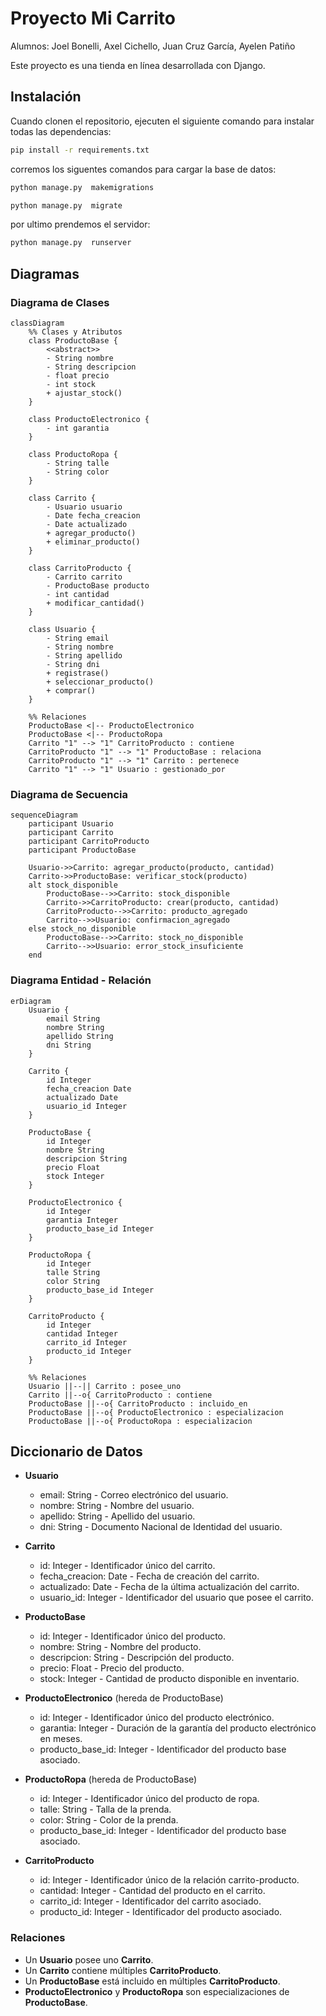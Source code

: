 # Proyecto Mi Carrito

Alumnos: Joel Bonelli, Axel Cichello, Juan Cruz García, Ayelen Patiño

Este proyecto es una tienda en línea desarrollada con Django.

## Instalación

Cuando clonen el repositorio, ejecuten el siguiente comando para instalar todas las dependencias:
```sh
pip install -r requirements.txt
```
corremos los siguentes comandos para cargar la base de datos:
```sh
python manage.py  makemigrations
```
```sh
python manage.py  migrate
```
por ultimo prendemos el servidor:
```sh
python manage.py  runserver
```

## Diagramas

### Diagrama de Clases

```mermaid
classDiagram
    %% Clases y Atributos
    class ProductoBase {
        <<abstract>>
        - String nombre
        - String descripcion
        - float precio
        - int stock
        + ajustar_stock()
    }
    
    class ProductoElectronico {
        - int garantia
    }
    
    class ProductoRopa {
        - String talle
        - String color
    }

    class Carrito {
        - Usuario usuario
        - Date fecha_creacion
        - Date actualizado
        + agregar_producto()
        + eliminar_producto()
    }

    class CarritoProducto {
        - Carrito carrito
        - ProductoBase producto
        - int cantidad
        + modificar_cantidad()
    }

    class Usuario {
        - String email
        - String nombre
        - String apellido
        - String dni
        + registrase()
        + seleccionar_producto()
        + comprar()
    }

    %% Relaciones
    ProductoBase <|-- ProductoElectronico
    ProductoBase <|-- ProductoRopa
    Carrito "1" --> "1" CarritoProducto : contiene
    CarritoProducto "1" --> "1" ProductoBase : relaciona
    CarritoProducto "1" --> "1" Carrito : pertenece
    Carrito "1" --> "1" Usuario : gestionado_por

```

### Diagrama de Secuencia

```mermaid
sequenceDiagram
    participant Usuario
    participant Carrito
    participant CarritoProducto
    participant ProductoBase

    Usuario->>Carrito: agregar_producto(producto, cantidad)
    Carrito->>ProductoBase: verificar_stock(producto)
    alt stock_disponible
        ProductoBase-->>Carrito: stock_disponible
        Carrito->>CarritoProducto: crear(producto, cantidad)
        CarritoProducto-->>Carrito: producto_agregado
        Carrito-->>Usuario: confirmacion_agregado
    else stock_no_disponible
        ProductoBase-->>Carrito: stock_no_disponible
        Carrito-->>Usuario: error_stock_insuficiente
    end

```

### Diagrama Entidad - Relación


```mermaid
erDiagram
    Usuario {
        email String
        nombre String
        apellido String
        dni String
    }

    Carrito {
        id Integer
        fecha_creacion Date
        actualizado Date
        usuario_id Integer
    }

    ProductoBase {
        id Integer
        nombre String
        descripcion String
        precio Float
        stock Integer
    }

    ProductoElectronico {
        id Integer
        garantia Integer
        producto_base_id Integer
    }

    ProductoRopa {
        id Integer
        talle String
        color String
        producto_base_id Integer
    }

    CarritoProducto {
        id Integer
        cantidad Integer
        carrito_id Integer
        producto_id Integer
    }

    %% Relaciones
    Usuario ||--|| Carrito : posee_uno
    Carrito ||--o{ CarritoProducto : contiene
    ProductoBase ||--o{ CarritoProducto : incluido_en
    ProductoBase ||--o{ ProductoElectronico : especializacion
    ProductoBase ||--o{ ProductoRopa : especializacion

```

## Diccionario de Datos

- **Usuario**
  - email: String - Correo electrónico del usuario.
  - nombre: String - Nombre del usuario.
  - apellido: String - Apellido del usuario.
  - dni: String - Documento Nacional de Identidad del usuario.

- **Carrito**
  - id: Integer - Identificador único del carrito.
  - fecha_creacion: Date - Fecha de creación del carrito.
  - actualizado: Date - Fecha de la última actualización del carrito.
  - usuario_id: Integer - Identificador del usuario que posee el carrito.

- **ProductoBase**
  - id: Integer - Identificador único del producto.
  - nombre: String - Nombre del producto.
  - descripcion: String - Descripción del producto.
  - precio: Float - Precio del producto.
  - stock: Integer - Cantidad de producto disponible en inventario.

- **ProductoElectronico** (hereda de ProductoBase)
  - id: Integer - Identificador único del producto electrónico.
  - garantia: Integer - Duración de la garantía del producto electrónico en meses.
  - producto_base_id: Integer - Identificador del producto base asociado.

- **ProductoRopa** (hereda de ProductoBase)
  - id: Integer - Identificador único del producto de ropa.
  - talle: String - Talla de la prenda.
  - color: String - Color de la prenda.
  - producto_base_id: Integer - Identificador del producto base asociado.

- **CarritoProducto**
  - id: Integer - Identificador único de la relación carrito-producto.
  - cantidad: Integer - Cantidad del producto en el carrito.
  - carrito_id: Integer - Identificador del carrito asociado.
  - producto_id: Integer - Identificador del producto asociado.

### Relaciones

- Un **Usuario** posee uno **Carrito**.
- Un **Carrito** contiene múltiples **CarritoProducto**.
- Un **ProductoBase** está incluido en múltiples **CarritoProducto**.
- **ProductoElectronico** y **ProductoRopa** son especializaciones de **ProductoBase**.

